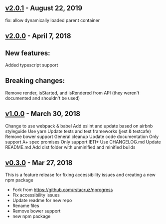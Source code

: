## [v2.0.1] - August 22, 2019

fix: allow dynamically loaded parent container

## [v2.0.0] - April 7, 2018

## New features:

Added typescript support

## Breaking changes:

Remove render, isStarted, and isRendered from API (they weren't documented and shouldn't be used)

## [v1.0.0] - March 30, 2018

Change to use webpack & babel
Add eslint and update based on airbnb styleguide
Use yarn
Update tests and test frameworks (jest & testcafe)
Remove bower support
General cleanup
Update code documentation
Only support A+ spec promises
Only support IE11+
Use CHANGELOG.md
Update README.md
Add dist folder with unminified and minified builds

## [v0.3.0] - Mar 27, 2018

This is a feature release for fixing accessibility issues and creating a new npm package

 * Fork from https://github.com/rstacruz/nprogress
 * Fix accessibility issues
 * Update readme for new repo
 * Rename files
 * Remove bower support
 * new npm package

[v0.3.0]: https://github.com/nmackey/accessible-nprogress/compare/v0.2.0...v0.3.0
[v1.0.0]: https://github.com/nmackey/accessible-nprogress/compare/v0.3.0...v1.0.0
[v2.0.0]: https://github.com/nmackey/accessible-nprogress/compare/v1.0.0...v2.0.0
[v2.0.1]: https://github.com/nmackey/accessible-nprogress/compare/v2.0.0...v2.0.1
